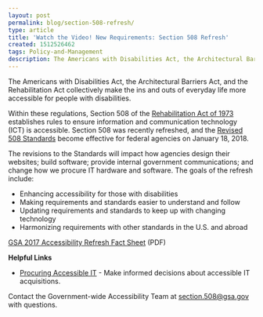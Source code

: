 ```yaml
---
layout: post
permalink: blog/section-508-refresh/
type: article
title: 'Watch the Video! New Requirements: Section 508 Refresh'
created: 1512526462
tags: Policy-and-Management
description: The Americans with Disabilities Act, the Architectural Barriers Act, and the Rehabilitation Act collectively make the ins and outs of everyday life more accessible for people with disabilities.
---
```


The Americans with Disabilities Act, the Architectural Barriers Act, and the Rehabilitation Act collectively make the ins and outs of everyday life more accessible for people with disabilities.

Within these regulations, Section 508 of the [Rehabilitation Act of 1973][1] establishes rules to ensure information and communication technology (ICT) is accessible. Section 508 was recently refreshed, and the [Revised 508 Standards][2] become effective for federal agencies on January 18, 2018. 



<div>
  The revisions to the Standards will impact how agencies design their websites; build software; provide internal government communications; and change how we procure IT hardware and software. The goals of the refresh include:
</div>

  * Enhancing accessibility for those with disabilities
  * Making requirements and standards easier to understand and follow
  * Updating requirements and standards to keep up with changing technology
  * Harmonizing requirements with other standards in the U.S. and abroad

[GSA 2017 Accessibility Refresh Fact Sheet][3] (PDF)

**Helpful Links**

  * [Procuring Accessible IT][4] - Make informed decisions about accessible IT acquisitions.

Contact the Government-wide Accessibility Team at [section.508@gsa.gov][5] with questions.

 [1]: https://www.access-board.gov/the-board/laws/rehabilitation-act-of-1973
 [2]: https://www.access-board.gov/guidelines-and-standards/communications-and-it/about-the-ict-refresh/final-rule
 [3]: https://assets.section508.gov/files/2017_508-Refresh-Fact-sheet-updated.pdf
 [4]: /buy
 [5]: https://www.access-board.gov/guidelines-and-standards/communications-and-it/about-the-ict-refresh/final-regulatory-impact-analysis#_Toc471376908